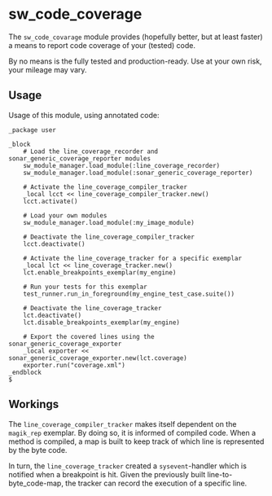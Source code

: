 sw_code_coverage
================

The `sw_code_covarage` module provides (hopefully better, but at least faster) a means to report code coverage of your (tested) code.

By no means is the fully tested and production-ready. Use at your own risk, your mileage may vary.

Usage
-----

Usage of this module, using annotated code:

```
_package user

_block
    # Load the line_coverage_recorder and sonar_generic_coverage_reporter modules
    sw_module_manager.load_module(:line_coverage_recorder)
    sw_module_manager.load_module(:sonar_generic_coverage_reporter)

    # Activate the line_coverage_compiler_tracker
    _local lcct << line_coverage_compiler_tracker.new()
    lcct.activate()

    # Load your own modules
    sw_module_manager.load_module(:my_image_module)

    # Deactivate the line_coverage_compiler_tracker
    lcct.deactivate()

    # Activate the line_coverage_tracker for a specific exemplar
    _local lct << line_coverage_tracker.new()
    lct.enable_breakpoints_exemplar(my_engine)

    # Run your tests for this exemplar
    test_runner.run_in_foreground(my_engine_test_case.suite())

    # Deactivate the line_coverage_tracker
    lct.deactivate()
    lct.disable_breakpoints_exemplar(my_engine)

    # Export the covered lines using the sonar_generic_coverage_exporter
    _local exporter << sonar_generic_coverage_exporter.new(lct.coverage)
    exporter.run("coverage.xml")
_endblock
$
```


Workings
--------

The `line_coverage_compiler_tracker` makes itself dependent on the `magik_rep` exemplar. By doing so, it is informed of compiled code. When a method is compiled, a map is built to keep track of which line is represented by the byte code.

In turn, the `line_coverage_tracker` created a `sysevent`-handler which is notified when a breakpoint is hit. Given the previously built line-to-byte_code-map, the tracker can record the execution of a specific line.
